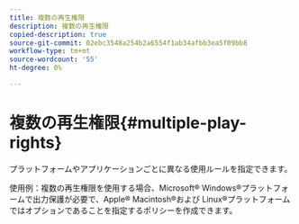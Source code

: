 ```yaml
---
title: 複数の再生権限
description: 複数の再生権限
copied-description: true
source-git-commit: 02ebc3548a254b2a6554f1ab34afbb3ea5f09bb8
workflow-type: tm+mt
source-wordcount: '55'
ht-degree: 0%

---
```


# 複数の再生権限{#multiple-play-rights}

プラットフォームやアプリケーションごとに異なる使用ルールを指定できます。

使用例：複数の再生権限を使用する場合、Microsoft® Windows®プラットフォームで出力保護が必要で、Apple® Macintosh®および Linux®プラットフォームではオプションであることを指定するポリシーを作成できます。
